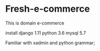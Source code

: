 # Fresh-e-commerce
This is domain e-commerce

install 
django 1.11
python 3.6
mysql 5.7

Familiar with xadmin and python grammar;
